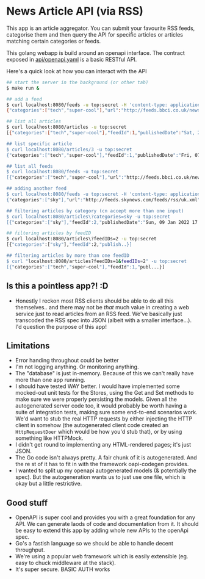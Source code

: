 # News Article API (via RSS)

This app is an article aggregator. You can submit your favourite RSS feeds,
categorise them and then query the API for specific articles or articles
matching certain categories or feeds.

This golang webapp is build around an openapi interface. The contract exposed in
[api/openapi.yaml](api/openapi.yaml) is a basic RESTful API.

Here's a quick look at how you can interact with the API

``` sh
## start the server in the background (or other tab)
$ make run &

## add a feed
$ curl localhost:8080/feeds -u top:secret -H 'content-type: application/json' -d '{"url": "http://feeds.bbci.co.uk/news/technology/rss.xml", "categories": ["tech", "super-cool"]}'
{"categories":["tech","super-cool"],"url":"http://feeds.bbci.co.uk/news/technology/rss.xml","id":1}

## list all articles
$ curl localhost:8080/articles -u top:secret 
[{"categories":["tech","super-cool"],"feedId":1,"publishedDate":"Sat, 27 Nov 2021 11:24:06 GMT","title":"What are quantum computers and what are they used for?","url":"https://www.bbc.co.uk/news/technology-59300301?at_medium=RSS\u0026at_campaign=KARANGA","id":14},{"categories":["tech","super-cool"],"feedId":1,"publishedDate":"Fri, 07 Jan 2022 10:56:36 GMT","title":"Bitcoin prices fall to lowest in months after US Fed remarks","url":"https://www.bbc.co.uk/news/techn..}]

## list specific article
$ curl localhost:8080/articles/3 -u top:secret
{"categories":["tech","super-cool"],"feedId":1,"publishedDate":"Fri, 07 Jan 2022 14:05:36 GMT","title":"France fines Google and Facebook over cookies","url":"https://www.bbc.co.uk/news/technology-59909647?at_medium=RSS\u0026at_campaign=KARANGA","id":3}

## list all feeds
$ curl localhost:8080/feeds -u top:secret
[{"categories":["tech","super-cool"],"url":"http://feeds.bbci.co.uk/news/technology/rss.xml","id":1}]

## adding another feed
$ curl localhost:8080/feeds -u top:secret -H 'content-type: application/json' -d '{"url": "http://feeds.skynews.com/feeds/rss/uk.xml", "categories": ["sky"]}'
{"categories":["sky"],"url":"http://feeds.skynews.com/feeds/rss/uk.xml","id":2}

## filtering articles by category (cn accept more than one input)
$ curl localhost:8080/articles\?categories=sky -u top:secret
[{"categories":["sky"],"feedId":2,"publishedDate":"Sun, 09 Jan 2022 17:02:00 +0000","title":"Morrisons to scrap 'use by' dates on milk to help reduce food waste","url":"http://news.sky.com/s

## filtering articles by feedID
$ curl localhost:8080/articles\?feedIDs=2 -u top:secret
[{"categories":["sky"],"feedId":2,"publish..}]

## filtering articles by more than one feedID
$ curl "localhost:8080/articles?feedIDs=1&feedIDs=2" -u top:secret
[{"categories":["tech","super-cool"],"feedId":1,"publ...}]
```

## Is this a pointless app?! :D

- Honestly I reckon most RSS clients should be able to do all this themselves..
and there may not be *that* much value in creating a web service just to read
articles from an RSS feed. We've basically just transcoded the RSS spec into
JSON (albeit with a smaller interface...). I'd question the purpose of this app!

## Limitations

- Error handing throughout could be better
- I'm not logging anything. Or monitoring anything.
- The "database" is just in-memory. Because of this we can't really have more
than one app running.
- I should have tested WAY better.
I would have implemented some mocked-out unit tests for the Stores, using the
Get and Set methods to make sure we were properly persisting the models.
Given all the autogenerated server code too, it would probably be worth having
a suite of integration tests, making sure some end-to-end scenarios work. We'd
want to stub the real HTTP requests by either injecting the HTTP client in
somehow (the autogenerated client code created an `HttpRequestDoer` which would
be how you'd stub that), or by using something like HTTPMock.
- I didn't get round to implementing any HTML-rendered pages; it's just JSON.
- The Go code isn't always pretty. A fair chunk of it is autogenerated. And the
re  st of it has to fit in with the framework oapi-codegen provides.
- I wanted to split up my openapi autogenerated models (& potentially the spec).
But the autogeneration wants us to just use one file, which is okay but a
little restrictive.

## Good stuff

- OpenAPI is super cool and provides you with a great foundation for any API. We
can generate laods of code and documentation from it.
It should be easy to extend this app by adding whole new APIs to the openApi spec.
- Go's a fastish language so we should be able to handle decent throughput.
- We're using a popular web framework which is easily extensible (eg. easy to
chuck middleware at the stack).
- It's super secure. BASIC AUTH works
